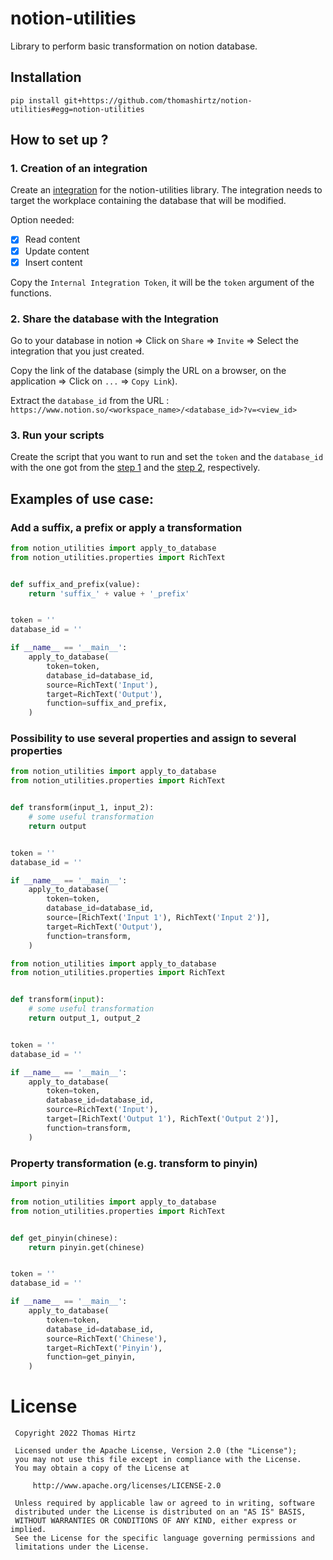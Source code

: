 # notion-utilities

Library to perform basic transformation on notion database.

## Installation

```console
pip install git+https://github.com/thomashirtz/notion-utilities#egg=notion-utilities
```

## How to set up ?

### 1. Creation of an integration

Create an [integration](https://www.notion.so/my-integrations) for the notion-utilities library. The integration needs to target the workplace containing the database that will be modified.

Option needed:
- [x] Read content
- [x] Update content
- [x] Insert content

Copy the `Internal Integration Token`, it will be the `token` argument of the functions.

### 2. Share the database with the Integration

Go to your database in notion => Click on `Share` => `Invite` => Select the integration that you just created.

Copy the link of the database (simply the URL on a browser, on the application => Click on `...` => `Copy Link`).

Extract the `database_id` from the URL : `https://www.notion.so/<workspace_name>/<database_id>?v=<view_id>`

### 3. Run your scripts

Create the script that you want to run and set the `token` and the `database_id` with the one got from the [step 1](#1-creation-of-an-integration) and the [step 2](#2-share-the-database-with-the-integration), respectively.

## Examples of use case:


### Add a suffix, a prefix or apply a transformation

```python
from notion_utilities import apply_to_database
from notion_utilities.properties import RichText


def suffix_and_prefix(value):
    return 'suffix_' + value + '_prefix'


token = ''
database_id = ''

if __name__ == '__main__':
    apply_to_database(
        token=token,
        database_id=database_id,
        source=RichText('Input'),
        target=RichText('Output'),
        function=suffix_and_prefix,
    )
```

### Possibility to use several properties and assign to several properties


```python
from notion_utilities import apply_to_database
from notion_utilities.properties import RichText


def transform(input_1, input_2):  
    # some useful transformation
    return output


token = ''
database_id = ''

if __name__ == '__main__':
    apply_to_database(
        token=token,
        database_id=database_id,
        source=[RichText('Input 1'), RichText('Input 2')],
        target=RichText('Output'),
        function=transform,
    )
```

```python
from notion_utilities import apply_to_database
from notion_utilities.properties import RichText


def transform(input):  
    # some useful transformation
    return output_1, output_2


token = ''
database_id = ''

if __name__ == '__main__':
    apply_to_database(
        token=token,
        database_id=database_id,
        source=RichText('Input'),
        target=[RichText('Output 1'), RichText('Output 2')],
        function=transform,
    )
```


### Property transformation (e.g. transform to pinyin)
```python
import pinyin

from notion_utilities import apply_to_database
from notion_utilities.properties import RichText


def get_pinyin(chinese):  
    return pinyin.get(chinese)


token = ''
database_id = ''

if __name__ == '__main__':
    apply_to_database(
        token=token,
        database_id=database_id,
        source=RichText('Chinese'),
        target=RichText('Pinyin'),
        function=get_pinyin,
    )
```


# License

     Copyright 2022 Thomas Hirtz

     Licensed under the Apache License, Version 2.0 (the "License");
     you may not use this file except in compliance with the License.
     You may obtain a copy of the License at

         http://www.apache.org/licenses/LICENSE-2.0

     Unless required by applicable law or agreed to in writing, software
     distributed under the License is distributed on an "AS IS" BASIS,
     WITHOUT WARRANTIES OR CONDITIONS OF ANY KIND, either express or implied.
     See the License for the specific language governing permissions and
     limitations under the License.
